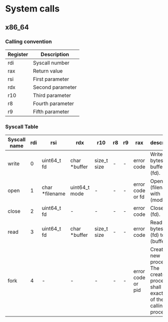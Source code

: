 # System calls

## x86_64
### Calling convention

| Register | Description |
|----------|-------------|
| rdi | Syscall number |
| rax | Return value |
| rsi | First parameter |
| rdx | Second parameter |
| r10 | Third parameter |
| r8 | Fourth parameter |
| r9 | Fifth parameter |

### Syscall Table

| Syscall name | rdi | rsi | rdx | r10 | r8 | r9 | rax | description |
|--------------|-----|-----|-----|-----|----|----|-----|-------------|
| write |  0  | uint64_t fd | char *buffer | size_t size | - | - | error code | Write (size) bytes from buffer to (fd). |
| open |  1  | char *filename | uint64_t mode | - | - | - | error code or fd | Open file (filename) with (mode). |
| close | 2 | uint64_t fd | - | - | - | - | error code | Closes file (fd). |
| read | 3 | uint64_t fd | char *buffer | size_t size | - | - | error code | Read (size) bytes from (fd) to (buffer). |
| fork | 4 | - | - | - | - | - | error code or pid | Create a new process. The created process shall be an exact copy of the calling process. |